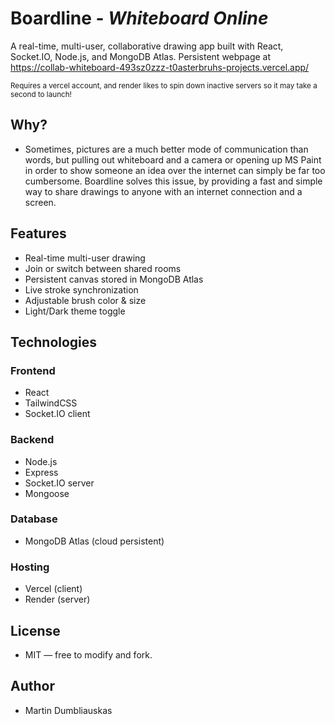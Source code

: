 # Boardline - *Whiteboard Online*
A real-time, multi-user, collaborative drawing app built with React, Socket.IO, Node.js, and MongoDB Atlas.
Persistent webpage at https://collab-whiteboard-493sz0zzz-t0asterbruhs-projects.vercel.app/ 

<sub> Requires a vercel account, and render likes to spin down inactive servers so it may take a second to launch! </sub>

## Why?
- Sometimes, pictures are a much better mode of communication than words, but pulling out whiteboard and a camera or opening up MS Paint in order to show someone an idea over the internet can simply be far too cumbersome. Boardline solves this issue, by providing a fast and simple way to share drawings to anyone with an internet connection and a screen.

## Features

- Real-time multi-user drawing
- Join or switch between shared rooms
- Persistent canvas stored in MongoDB Atlas
- Live stroke synchronization
- Adjustable brush color & size
- Light/Dark theme toggle

## Technologies

### Frontend

- React
- TailwindCSS
- Socket.IO client

### Backend

- Node.js
- Express
- Socket.IO server
- Mongoose

### Database

- MongoDB Atlas (cloud persistent)

### Hosting

- Vercel (client)
- Render (server)

## License
- MIT — free to modify and fork.

## Author
- Martin Dumbliauskas
